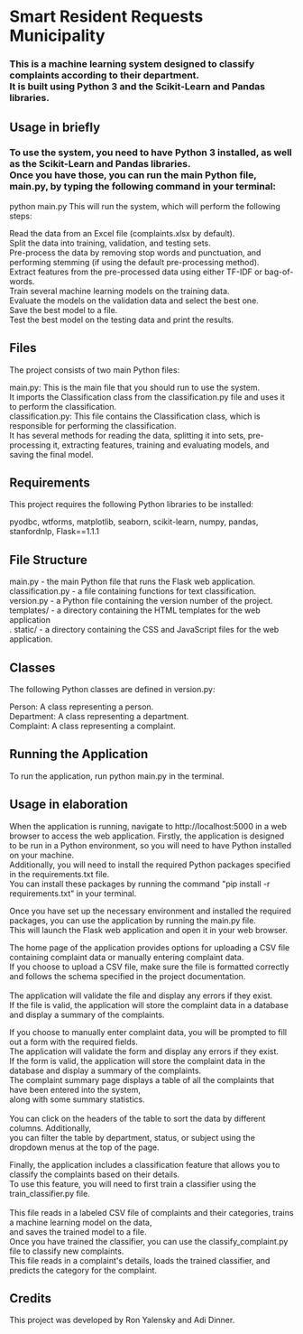 # Smart Resident Requests Municipality
### This is a machine learning system designed to classify complaints according to their department. <br />It is built using Python 3 and the Scikit-Learn and Pandas libraries.

## Usage in briefly
### To use the system, you need to have Python 3 installed, as well as the Scikit-Learn and Pandas libraries. <br />Once you have those, you can run the main Python file, main.py, by typing the following command in your terminal:

python main.py
This will run the system, which will perform the following steps:

Read the data from an Excel file (complaints.xlsx by default).<br />
Split the data into training, validation, and testing sets.<br />
Pre-process the data by removing stop words and punctuation, and performing stemming (if using the default pre-processing method).<br />
Extract features from the pre-processed data using either TF-IDF or bag-of-words.<br />
Train several machine learning models on the training data.<br />
Evaluate the models on the validation data and select the best one.<br />
Save the best model to a file.<br />
Test the best model on the testing data and print the results.<br />
## Files
The project consists of two main Python files:<br />

main.py: This is the main file that you should run to use the system. <br />
It imports the Classification class from the classification.py file and uses it to perform the classification.<br />
classification.py: This file contains the Classification class, which is responsible for performing the classification. <br />
It has several methods for reading the data, splitting it into sets, pre-processing it, extracting features, training and evaluating models, and saving the final model.<br />

## Requirements
This project requires the following Python libraries to be installed:

pyodbc, 
wtforms, 
matplotlib, 
seaborn, 
scikit-learn, 
numpy, 
pandas, 
stanfordnlp, 
Flask==1.1.1

## File Structure
main.py - the main Python file that runs the Flask web application.<br />
classification.py - a file containing functions for text classification.<br />
version.py - a Python file containing the version number of the project.<br />
templates/ - a directory containing the HTML templates for the web application<br />.
static/ - a directory containing the CSS and JavaScript files for the web application.<br />
## Classes
The following Python classes are defined in version.py:<br />

Person: A class representing a person.<br />
Department: A class representing a department.<br />
Complaint: A class representing a complaint.<br />

## Running the Application
To run the application, run python main.py in the terminal.

## Usage in elaboration
When the application is running, navigate to http://localhost:5000 in a web browser to access the web application.
Firstly, the application is designed to be run in a Python environment, so you will need to have Python installed on your machine.<br />
Additionally, you will need to install the required Python packages specified in the requirements.txt file. <br />
You can install these packages by running the command "pip install -r requirements.txt" in your terminal.<br />

Once you have set up the necessary environment and installed the required packages, you can use the application by running the main.py file.<br />
This will launch the Flask web application and open it in your web browser.<br />

The home page of the application provides options for uploading a CSV file containing complaint data or manually entering complaint data. <br />
If you choose to upload a CSV file, make sure the file is formatted correctly and follows the schema specified in the project documentation. <br />
<br />
The application will validate the file and display any errors if they exist. <br />
If the file is valid, the application will store the complaint data in a database and display a summary of the complaints.<br />

If you choose to manually enter complaint data, you will be prompted to fill out a form with the required fields. <br />
The application will validate the form and display any errors if they exist. <br />
If the form is valid, the application will store the complaint data in the database and display a summary of the complaints.
<br />
The complaint summary page displays a table of all the complaints that have been entered into the system,<br />
along with some summary statistics.<br />
<br />
You can click on the headers of the table to sort the data by different columns. Additionally, <br />
you can filter the table by department, status, or subject using the dropdown menus at the top of the page.

Finally, the application includes a classification feature that allows you to classify the complaints based on their details. <br />
To use this feature, you will need to first train a classifier using the train_classifier.py file. <br />
<br />
This file reads in a labeled CSV file of complaints and their categories, trains a machine learning model on the data, <br />
and saves the trained model to a file.<br /> Once you have trained the classifier, you can use the classify_complaint.py file to classify new complaints.<br />
This file reads in a complaint's details, loads the trained classifier, and predicts the category for the complaint.

## Credits
This project was developed by Ron Yalensky and Adi Dinner.


